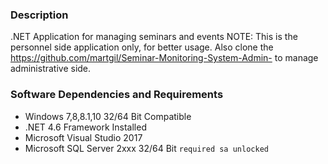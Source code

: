 ### Description
.NET Application for managing seminars and events
NOTE: This is the personnel side application only, for better usage. Also clone the https://github.com/martgil/Seminar-Monitoring-System-Admin-
to manage administrative side.

### Software Dependencies and Requirements
- Windows 7,8,8.1,10 32/64 Bit Compatible
- .NET 4.6 Framework Installed
- Microsoft Visual Studio 2017
- Microsoft SQL Server 2xxx 32/64 Bit `required sa unlocked`

